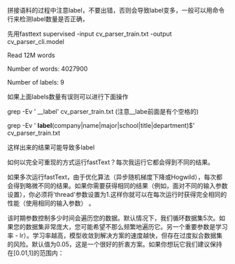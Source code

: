 拼接语料的过程中注意label，不要出错，否则会导致label变多，一般可以用命令行来检测label数量是否正确，

先用fasttext supervised -input cv_parser_train.txt -output cv_parser_cli.model   

Read 12M words

Number of words:  4027900

Number of labels: 9



如果上面labels数量有误则可以进行下面操作



grep -Ev ' __label' cv_parser_train.txt     (注意__labe前面是有个空格的)

grep -Ev ' __label__(company|name|major|school|title|department)$' cv_parser_train.txt 

这样出来的结果可能导致多label





如何以完全可重现的方式运行fastText？每次我运行它都会得到不同的结果。

如果多次运行fastText，由于优化算法（异步随机梯度下降或Hogwild），每次都会得到略微不同的结果。如果你需要获得相同的结果（例如，面对不同的输入参数设置），你必须将'thread'参数设置为1.这样你就可以在每次运行时获得完全相同的性能（使用相同的输入参数） 。



该时期参数控制多少时间会遍历您的数据。默认情况下，我们循环数据集5次。如果您的数据集非常庞大，您可能希望不那么频繁地遍历它。另一个重要参数是学习率 - lr）。学习率越高，模型收敛到解决方案的速度越快，但存在过度拟合数据集的风险。默认值为0.05，这是一个很好的折衷方案。如果你想玩它我们建议保持在[0.01,1]的范围内：